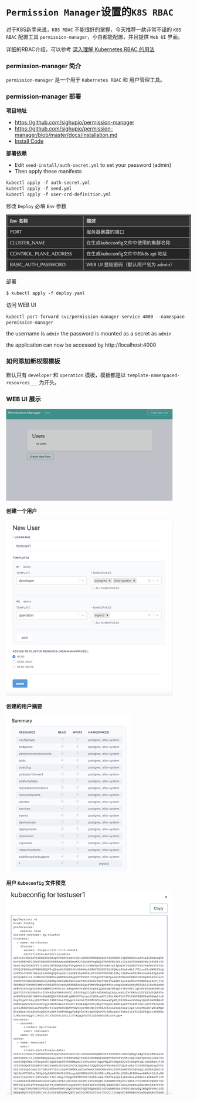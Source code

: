 # `Permission Manager`设置的`K8S RBAC`

对于K8S新手来说，`K8S RBAC` 不能很好的掌握，今天推荐一款非常不错的 `K8S RBAC` 配置工具 `permission-manager`，小白都能配置，并且提供 `Web UI` 界面。

详细的RBAC介绍，可以参考 [深入理解 Kubernetes RBAC 的用法](https://github.com/Chao-Xi/JacobTechBlog/blob/master/k8s_tutorial/k8s_adv13_RBAC.md)

### permission-manager 简介

`permission-manager` 是一个用于 `Kubernetes RBAC` 和 用户管理工具。

### permission-manager 部署

**项目地址**

* https://github.com/sighupio/permission-manager
* https://github.com/sighupio/permission-manager/blob/master/docs/installation.md
* [Install Code](seed-install)

**部署依赖**

* Edit  `seed-install/auth-secret.yml` to set your password (admin)
* Then apply these manifests

```
kubectl apply -f auth-secret.yml
kubectl apply -f seed.yml
kubectl apply -f user-crd-definition.yml
```

修改 `Deploy` 必填 `Env` 参数

![Alt Image Text](images/1_1.png "body image")

部署

```
$ kubectl apply -f deploy.yaml
```

访问 WEB UI

```
kubectl port-forward svc/permission-manager-service 4000 --namespace permission-manager
```

the username is `admin` the password is mounted as a secret as `admin`

the application can now be accessed by http://localhost:4000


### 如何添加新权限模板

默认只有 `developer` 和 `operation` 模板，模板都是以 `template-namespaced-resources___` 为开头。

### WEB UI 展示

![Alt Image Text](images/1_2.png "body image")

**创建一个用户**

![Alt Image Text](images/1_3.png "body image")

**创建的用户摘要**

![Alt Image Text](images/1_4.png "body image")

**用户 `Kubeconfig` 文件预览**

![Alt Image Text](images/1_5.png "body image")